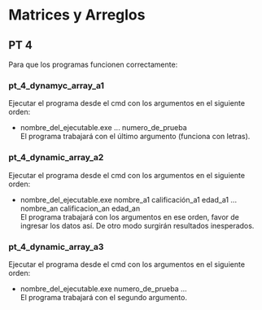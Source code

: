 
# Matrices y Arreglos

## PT 4
Para que los programas funcionen correctamente: <br>
 ### pt_4_dynamyc_array_a1
 Ejecutar el programa desde el cmd con los argumentos en el siguiente orden: <br>
 - nombre_del_ejecutable.exe ... numero_de_prueba <br>
 El programa trabajará con el último argumento (funciona con letras).
 ### pt_4_dynamic_array_a2
 Ejecutar el programa desde el cmd con los argumentos en el siguiente orden: <br>
 - nombre_del_ejecutable.exe nombre_a1 calificación_a1 edad_a1 ... nombre_an calificacion_an edad_an <br>
 El programa trabajará con los argumentos en ese orden, favor de ingresar los datos así. De otro modo surgirán resultados inesperados.
 ### pt_4_dynamic_array_a3
 Ejecutar el programa desde el cmd con los argumentos en el siguiente orden: <br>
 - nombre_del_ejecutable.exe numero_de_prueba ... <br>
 El programa trabajará con el segundo argumento.